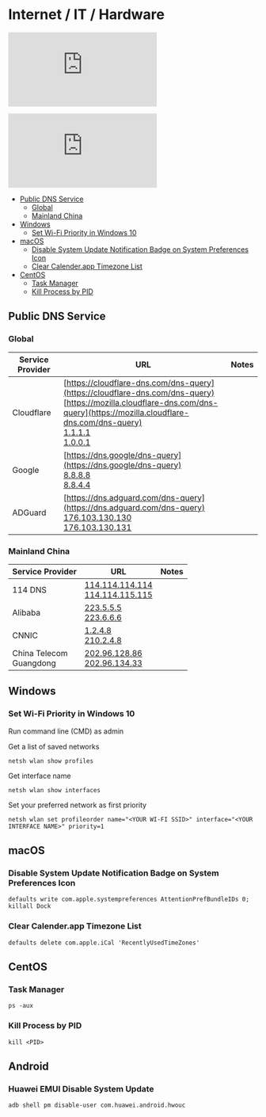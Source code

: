 # Internet / IT / Hardware

![E=mc^2](http://www.sciweavers.org/tex2img.php?eq=E%3Dmc%5E2&bc=White&fc=Black&im=jpg&fs=12&ff=arev&edit=0)

![E=mc^2](http://www.sciweavers.org/tex2img.php?eq=Error%20%3D%20more%20%5Ccdot%20code%5E2&bc=White&fc=Black&im=jpg&fs=12&ff=arev&edit=0)

- [Public DNS Service](#public-dns-service)
  * [Global](#global)
  * [Mainland China](#mainland-china)
- [Windows](#windows)
  * [Set Wi-Fi Priority in Windows 10](#set-wi-fi-priority-in-windows-10)
- [macOS](#macos)
  * [Disable System Update Notification Badge on System Preferences Icon](#disable-system-update-notification-badge-on-system-preferences-icon)
  * [Clear Calender.app Timezone List](#clear-calenderapp-timezone-list)
- [CentOS](#centos)
  * [Task Manager](#task-manager)
  * [Kill Process by PID](#kill-process-by-pid)

## Public DNS Service

### Global

Service Provider | URL | Notes
---------|----------|---------
Cloudflare | [https://cloudflare-dns.com/dns-query](https://cloudflare-dns.com/dns-query) <br> [https://mozilla.cloudflare-dns.com/dns-query](https://mozilla.cloudflare-dns.com/dns-query) <br> [1.1.1.1](1.1.1.1) <br> [1.0.0.1](1.0.0.1) | 
Google | [https://dns.google/dns-query](https://dns.google/dns-query) <br> [8.8.8.8](8.8.8.8) <br> [8.8.4.4](8.8.4.4) | 
ADGuard | [https://dns.adguard.com/dns-query](https://dns.adguard.com/dns-query) <br> [176.103.130.130](176.103.130.130) <br> [176.103.130.131](176.103.130.131) | 

### Mainland China

Service Provider | URL | Notes
---------|----------|---------
114 DNS | [114.114.114.114](114.114.114.114) <br> [114.114.115.115](114.114.115.115) | 
Alibaba | [223.5.5.5](223.5.5.5) <br> [223.6.6.6](223.6.6.6)| 
CNNIC | [1.2.4.8](1.2.4.8) <br> [210.2.4.8](210.2.4.8) | 
China Telecom <br> Guangdong | [202.96.128.86](202.96.128.86) <br> [202.96.134.33](202.96.134.33) | 

## Windows

### Set Wi-Fi Priority in Windows 10

Run command line (CMD) as admin

Get a list of saved networks
```
netsh wlan show profiles
```
Get interface name
```
netsh wlan show interfaces
```
Set your preferred network as first priority
```
netsh wlan set profileorder name="<YOUR WI-FI SSID>" interface="<YOUR INTERFACE NAME>" priority=1
```
## macOS

### Disable System Update Notification Badge on System Preferences Icon
```
defaults write com.apple.systempreferences AttentionPrefBundleIDs 0; killall Dock
```
### Clear Calender.app Timezone List
```
defaults delete com.apple.iCal 'RecentlyUsedTimeZones'
```

## CentOS

### Task Manager
```
ps -aux
```
### Kill Process by PID
```
kill <PID>
```

## Android

### Huawei EMUI Disable System Update
```
adb shell pm disable-user com.huawei.android.hwouc
```